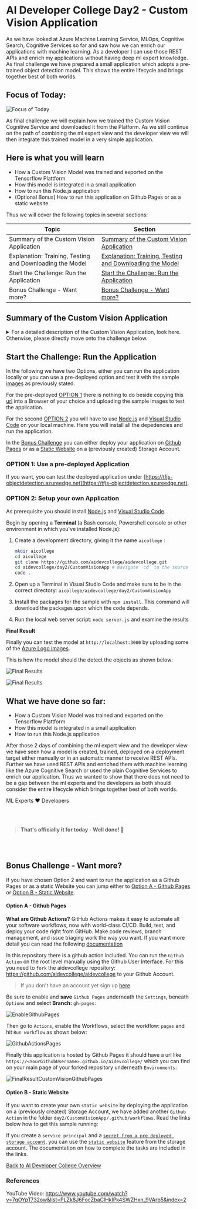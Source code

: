 # AI Developer College Day2 - Custom Vision Application

As we have looked at Azure Machine Learning Service, MLOps, Cognitive Search, Cognitive Services so far and saw how we can enrich our applications with machine learning. As a developer I can use those REST APIs and enrich my applications without having deep ml expert knowledge. As final challenge we have prepared a small application which adopts a pre-trained object detection model. This shows the entire lifecycle and brings together best of both worlds.

## Focus of Today:

![Focus of Today](./images/Overview.png)

As final challenge we will explain how we trained the Custom Vision Cognitive Service and downloaded it from the Platform. As we still continue on the path of combining the ml expert view and the developer view we will then integrate this trained model in a very simple application. 

## Here is what you will learn

- How a Custom Vision Model was trained and exported on the Tensorflow Plattform
- How this model is integrated in a small application
- How to run this Node.js application
- (Optional Bonus) How to run this application on Github Pages or as a static website 

Thus we will cover the following topics in several sections:

|Topic|Section|
|---|---|
|Summary of the Custom Vision Application|[Summary of the Custom Vision Application](#summary-of-the-custom-vision-application)|
|Explanation: Training, Testing and Downloading the Model|[Explanation: Training, Testing and Downloading the Model](#explanation-training-testing-and-downloading-the-model)|
|Start the Challenge: Run the Application|[Start the Challenge: Run the Application](#start-the-challenge-run-the-application)|
|Bonus Challenge - Want more?|[Bonus Challenge - Want more?](#bonus-challenge---want-more)|


## Summary of the Custom Vision Application
<details><summary>For a detailed description of the Custom Vision Application, look here. Otherwise, please directly move onto the challenge below.</summary>
Using an Azure Custom Vision Object Detection model to detect Logos in a web browser (using TensorFlow)

This application is able to detect a logo on an image and labels it as a result. This shows how an ml expert who trained a model can then integrate this in an application as a developer would proceed. This challenge is divided into two parts, first the explanation and second the actual hands-on part. The model was trained with the [Microsoft Azure Custom Vision](https://azure.microsoft.com/en-us/services/cognitive-services/custom-vision-service/) service which we learned about in the Cognitive Services section earlier. For the training we used the [Azure Logo images](https://github.com/microsoft/AIVisualProvision/tree/master/Documents/Images/Training_DataSet). To be transparent of the origin of the data, it is used from the AI Vision Provision demo shown at the Microsoft Connect() event in 2018.

In this challenge we will use a pre-trained model which is already downloaded and run the sample code to detect logos on an uploaded image. For explanation purposes the `Training, Testing & Downloading Model part` is explained. Afterwards you will open [Visual Studio Code](https://code.visualstudio.com/docs/setup/setup-overview) using [Node.js](https://nodejs.org/en/download/) and run `npm install` as well as `node server.js` to start the project. At `http://localhost:3000` you can then test the model by uploading some of the [Azure Logo images](https://github.com/microsoft/AIVisualProvision/tree/master/Documents/Images/Training_DataSet).

## Explanation: Training, Testing and Downloading the Model

There are two options, either to choose the __Classification__ or the __Object Detection__ model. <br>
In this case to detect the objects on an image the `Object Detection Model` was chosen. For downloading purposes we chose the `General (Compact)` domain which is slightly less accurate than a standard domain with the same amount of training data.

Custom Vision Service only exports __compact__ domains. The models generated by compact domains are optimized for the constraints of real-time classification on mobile devices. Classifiers built with a compact domain may be slightly less accurate than a standard domain with the same amount of training data.
For information on improving your classifiers, see the [Improving your classifier](https://docs.microsoft.com/en-us/azure/cognitive-services/custom-vision-service/getting-started-improving-your-classifier) document. 

<br><br>

![Object Detection](./images/ObjectDetection.png)

As a minimum, we recommend you use at least 30 images per tag in the initial training set. You'll also want to collect a few extra images to test your model once it's trained. For minimum viable products we recommend at least a minimum of a 100 pictures or more.

In order to train your model effectively, use images with visual variety. Select images that vary by:
- camera angle
- lighting
- background
- visual style
- individual/grouped subject(s)
- size
- type

Additionally, make sure all of your training images meet the following criteria:
- .jpg, .png, .bmp, or .gif format
- no greater than 6MB in size (4MB for prediction images)
- no less than 256 pixels on the shortest edge; any images shorter than this will be automatically scaled up by the Custom Vision Service

It's very important to tag every instance of the object(s) you want to detect, because the detector uses the untagged background area as a negative example in training. When you're done tagging, click the arrow on the right to save your tags and move on to the next image.
Labeled pictures to annotate the objects to train the model are shown below.

![Train Images](./images/TrainImages.png)

![Test Images](./images/TrainImages2.png)

For training purposes - the **quick training** or the **advanced training** can be chosen.
Use advanced training for improved performance, especially on challenging and fine-grained datasets.
With advanced training, you can specify a compute time budget for training and Custom Vision will experimentally identify the best training and augmentation settings. For quick iterations, you can use the quick training.

![Training Process](./images/TrainProcess.png)

After training has completed, the model's performance is estimated and displayed. The Custom Vision Service uses the images that you submitted for training to calculate **precision** and **recall**, using a process called k-fold cross validation. Precision and recall are two different measurements of the effectiveness of a classifier:

Precision indicates the fraction of identified classifications that were correct. For example, if the model identified 100 images as dogs, and 99 of them were actually of dogs, then the precision would be 99%.
Recall indicates the fraction of actual classifications that were correctly identified. For example, if there were actually 100 images of apples, and the model identified 80 as apples, the recall would be 80%.

![Training Results](./images/TrainResultIteration1.png)

Then the model is tested using the Quick Test as shown in the screenshots below:

![Quick Test](./images/QuickTest.png)

![Quick Test](./images/QuickTest2.png)

Afterwards the Platform will be chosen, you can read more detail in the [documentation](https://docs.microsoft.com/en-us/azure/cognitive-services/custom-vision-service/export-your-model):

![Choose a Platform](./images/ChoosePlattform.png)

And finally the Model is downloaded, in this case a Tensorflow model as we use the Tensorflow framework:

![Download Model](./images/DownloadModel.png)

### Let's look into the Code using Visual Studio Code

First we open up the Code in Visual Studio Code:

![Open the Code](./images/VisualStudioCode.png)

**Let's look into the code:** <br>

In the `predict.js` file there is the `Load Graph Model` Function to load the machine learning model and point it to the model.json file in the model folder:

![Load Model](./images/loadModel.png)

From the custom vision service we get the `detected boxes`, `detected classes` and `detected scores` in return.
As previously shown objects are annotated by boxes, classes are detected and scores are predicted.

![Returned from Service](./images/ReturnService.png)

Further we receive the `target classes` structured in indexes and labels. Those are the labels which are shown on detected objects. 

![Indexes Labels](./images/IndexesLabels.png)

To sum it up images are annotated by boxes, labeled with classes and receive a score to what percentage an object was detected.
</details>

## Start the Challenge: Run the Application

In the following we have two Options, either you can run the application locally or you can use a pre-deployed option and test it with the sample [images](https://github.com/microsoft/AIVisualProvision/tree/master/Documents/Images/Training_DataSet) as previously stated.

For the pre-deployed [OPTION 1](#option-1-use-a-pre-deployed-application) there is nothing to do beside copying this [url](https://tfjs-objectdetection.azureedge.net) into a Browser of your choice and uploading the sample images to test the application.

For the second [OPTION 2](#option-2-setup-your-own-application) you will have to use [Node.js](https://nodejs.org/en/download/) and [Visual Studio Code](https://code.visualstudio.com/docs/setup/setup-overview) on your local machine.
Here you will install all the depedencies and run the application.

In the [Bonus Challenge](#bonus-challenge---want-more) you can either deploy your application on [Github Pages](#option-a---github-pages) or as a [Static Website](#option-b---static-website) on a (previously created) Storage Account.

### OPTION 1: Use a pre-deployed Application

If you want, you can test the deployed application under [https://tfjs-objectdetection.azureedge.net](https://tfjs-objectdetection.azureedge.net).

### OPTION 2: Setup your own Application

As prerequisite you should install [Node.js](https://nodejs.org/en/download/) and [Visual Studio Code](https://code.visualstudio.com/docs/setup/setup-overview).

Begin by opening a **Terminal** (a Bash console, Powershell console or other environment in which you've installed Node.js):

1. Create a development directory, giving it the name `aicollege` :

    ```bash
    mkdir aicollege
    cd aicollege
    git clone https://github.com/aidevcollege/aidevcollege.git
    cd aidevcollege/day2/CustomVisionApp # Navigate `cd` to the source code folder
    code .
    ```

1. Open up a Terminal in Visual Studio Code and make sure to be in the correct directory: `aicollege/aidevcollege/day2/CustomVisionApp`
1. Install the packages for the sample with `npm install`.  This command will download the packages upon which the code depends.
1. Run the local web server script: `node server.js` and examine the results

**Final Result**

Finally you can test the model at `http://localhost:3000` by uploading some of the [Azure Logo images](https://github.com/microsoft/AIVisualProvision/tree/master/Documents/Images/Training_DataSet). <br>

This is how the model should the detect the objects as shown below:

![Final Results](./images/FinalResult.png)

![Final Results](./images/FinalResult2.png)

## What we have done so far:

- How a Custom Vision Model was trained and exported on the Tensorflow Plattform
- How this model is integrated in a small application
- How to run this Node.js application

After those 2 days of combining the ml expert view and the developer view we have seen how a model is created, trained, deployed on a deployment target either manually or in an automatic manner to receive REST APIs. Further we have used REST APIs and enriched them with machine learning like the Azure Cognitive Search or used the plain Cognitive Services to enrich our application. Thus we wanted to show that there does not need to be a gap between the ml experts and the developers as both should consider the entire lifecycle which brings together best of both worlds.

ML Experts ❤︎ Developers

<br>
<br>

> **That's officially it for today - Well done! :clap:**

<br>
<br>

## Bonus Challenge - Want more?

If you have chosen Option 2 and want to run the application as a Github Pages or as a static Website you can jump either to [Option A - Github Pages](#option-a---github-pages) or [Option B - Static Website](#option-b---static-website).

#### Option A - Github Pages

**What are Github Actions?**
GitHub Actions makes it easy to automate all your software workflows, now with world-class CI/CD. Build, test, and deploy your code right from GitHub. Make code reviews, branch management, and issue triaging work the way you want. If you want more detail you can read the following [documentation](https://github.com/features/actions)

In this repository there is a github action included. You can run the `Github Action` on the root level manually using the Github User Interface. For this you need to `fork` the aidevcollege repository: https://github.com/aidevcollege/aidevcollege to your Github Account.

> If you don't have an account yet sign up [here](https://github.com/join).

Be sure to enable and **save** `Github Pages` underneath the `Settings`, beneath `Options` and select **Branch:** `gh-pages:`

![EnableGithubPages](./images/EnableGithubPages.png)

Then go to `Actions`, enable the Workflows, select the workflow: `pages` and hit `Run workflow` as shown below:

![GithubActionsPages](./images/GithubActionsPages.png)

Finally this application is hosted by Github Pages it should have a url like `https://<YourGithubUsername>.github.io/aidevcollege/` which you can find on your main page of your forked repository underneath `Environments`:

![FinalResultCustomVisionGithubPages](./images/FinalResultCustomVisionGithubPages.png)

#### Option B - Static Website

If you want to create your own `static website` by deploying the application on a (previously created) Storage Account, we have added another `Github Action` in the folder `day2/CustomVisionApp/.github/workflows`. Read the links below how to get this sample running:

If you create a `service principal` and a [`secret from a pre deployed storage account`](https://github.com/Azure/actions-workflow-samples/blob/master/assets/create-secrets-for-GitHub-workflows.md), you can use the [`static website`](https://docs.microsoft.com/en-us/azure/storage/blobs/storage-blobs-static-site-github-actions) feature from the storage account. The documentation on how to complete the tasks are included in the links.

[Back to AI Developer College Overview](../../README.md)

### References
 YouTube Video: https://www.youtube.com/watch?v=7gOYpT732ow&list=PLZk8J6FocZbaClHkIPk4SWZHxn_9VArb5&index=2
